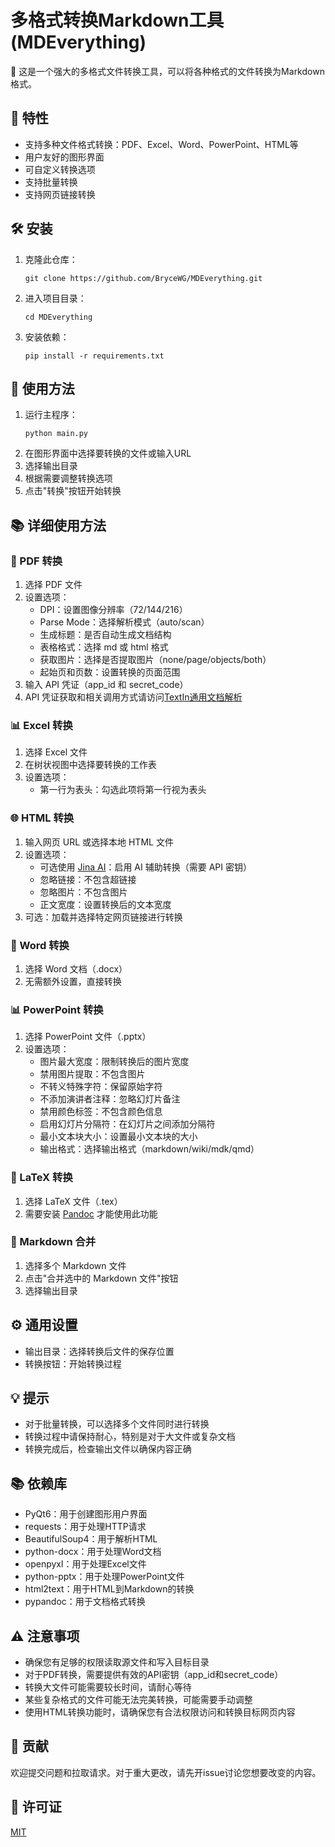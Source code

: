# 多格式转换Markdown工具 (MDEverything)

🚀 这是一个强大的多格式文件转换工具，可以将各种格式的文件转换为Markdown格式。

## 🌟 特性

- 支持多种文件格式转换：PDF、Excel、Word、PowerPoint、HTML等
- 用户友好的图形界面
- 可自定义转换选项
- 支持批量转换
- 支持网页链接转换

## 🛠️ 安装

1. 克隆此仓库：
   ```
   git clone https://github.com/BryceWG/MDEverything.git
   ```
2. 进入项目目录：
   ```
   cd MDEverything
   ```
3. 安装依赖：
   ```
   pip install -r requirements.txt
   ```

## 🚀 使用方法

1. 运行主程序：
   ```
   python main.py
   ```
2. 在图形界面中选择要转换的文件或输入URL
3. 选择输出目录
4. 根据需要调整转换选项
5. 点击"转换"按钮开始转换

## 📚 详细使用方法

### 📄 PDF 转换

1. 选择 PDF 文件
2. 设置选项：
   - DPI：设置图像分辨率（72/144/216）
   - Parse Mode：选择解析模式（auto/scan）
   - 生成标题：是否自动生成文档结构
   - 表格格式：选择 md 或 html 格式
   - 获取图片：选择是否提取图片（none/page/objects/both）
   - 起始页和页数：设置转换的页面范围
3. 输入 API 凭证（app_id 和 secret_code）
4. API 凭证获取和相关调用方式请访问[TextIn通用文档解析](https://www.textin.com/document/pdf_to_markdown)

### 📊 Excel 转换

1. 选择 Excel 文件
2. 在树状视图中选择要转换的工作表
3. 设置选项：
   - 第一行为表头：勾选此项将第一行视为表头

### 🌐 HTML 转换

1. 输入网页 URL 或选择本地 HTML 文件
2. 设置选项：
   - 可选使用 [Jina AI](https://jina.ai/)：启用 AI 辅助转换（需要 API 密钥）
   - 忽略链接：不包含超链接
   - 忽略图片：不包含图片
   - 正文宽度：设置转换后的文本宽度
3. 可选：加载并选择特定网页链接进行转换

### 📝 Word 转换

1. 选择 Word 文档（.docx）
2. 无需额外设置，直接转换

### 📊 PowerPoint 转换

1. 选择 PowerPoint 文件（.pptx）
2. 设置选项：
   - 图片最大宽度：限制转换后的图片宽度
   - 禁用图片提取：不包含图片
   - 不转义特殊字符：保留原始字符
   - 不添加演讲者注释：忽略幻灯片备注
   - 禁用颜色标签：不包含颜色信息
   - 启用幻灯片分隔符：在幻灯片之间添加分隔符
   - 最小文本块大小：设置最小文本块的大小
   - 输出格式：选择输出格式（markdown/wiki/mdk/qmd）

### 📑 LaTeX 转换

1. 选择 LaTeX 文件（.tex）
2. 需要安装 [Pandoc](https://pandoc.org/installing.html) 才能使用此功能

### 🔄 Markdown 合并

1. 选择多个 Markdown 文件
2. 点击"合并选中的 Markdown 文件"按钮
3. 选择输出目录

## ⚙️ 通用设置

- 输出目录：选择转换后文件的保存位置
- 转换按钮：开始转换过程

## 💡 提示

- 对于批量转换，可以选择多个文件同时进行转换
- 转换过程中请保持耐心，特别是对于大文件或复杂文档
- 转换完成后，检查输出文件以确保内容正确

## 📚 依赖库

- PyQt6：用于创建图形用户界面
- requests：用于处理HTTP请求
- BeautifulSoup4：用于解析HTML
- python-docx：用于处理Word文档
- openpyxl：用于处理Excel文件
- python-pptx：用于处理PowerPoint文件
- html2text：用于HTML到Markdown的转换
- pypandoc：用于文档格式转换

## ⚠️ 注意事项

- 确保您有足够的权限读取源文件和写入目标目录
- 对于PDF转换，需要提供有效的API密钥（app_id和secret_code）
- 转换大文件可能需要较长时间，请耐心等待
- 某些复杂格式的文件可能无法完美转换，可能需要手动调整
- 使用HTML转换功能时，请确保您有合法权限访问和转换目标网页内容

## 🤝 贡献

欢迎提交问题和拉取请求。对于重大更改，请先开issue讨论您想要改变的内容。

## 📄 许可证

[MIT](https://choosealicense.com/licenses/mit/)
